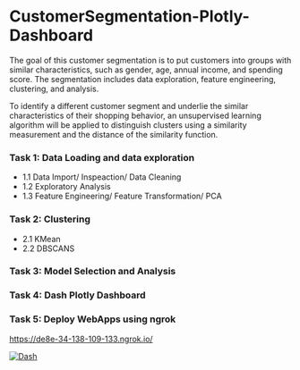 # CustomerSegmentation-Plotly-Dashboard
The goal of this customer segmentation is to put customers into groups with similar characteristics, such as gender, age, annual income, and spending score. The segmentation includes data exploration, feature engineering, clustering, and analysis.

To identify a different customer segment and underlie the similar characteristics of their shopping behavior, an unsupervised learning algorithm will be applied to distinguish clusters using a similarity measurement and the distance of the similarity function.

### Task 1: Data Loading and data exploration
- 1.1 Data Import/ Inspeaction/ Data Cleaning
- 1.2 Exploratory Analysis 
- 1.3 Feature Engineering/ Feature Transformation/ PCA

### Task 2: Clustering
- 2.1 KMean
- 2.2 DBSCANS

### Task 3: Model Selection and Analysis

### Task 4: Dash Plotly Dashboard
 
### Task 5: Deploy WebApps using ngrok
https://de8e-34-138-109-133.ngrok.io/

[![Dash](<https://github.com/Primary43/CustomerSegmentation-Plotly-Dash/blob/main/dashGif.gif?raw=true>)](https://github.com/Primary43/CustomerSegmentation-Plotly-Dash/blob/main/DashMP.mp4)
